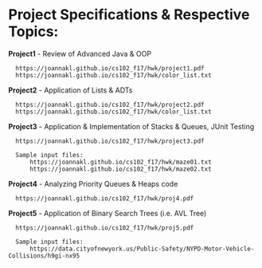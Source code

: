 # Project Specifications & Respective Topics:
  **Project1** - Review of Advanced Java & OOP
  
      https://joannakl.github.io/cs102_f17/hwk/project1.pdf
      https://joannakl.github.io/cs102_f17/hwk/color_list.txt
                 
  **Project2** - Application of Lists & ADTs
  
      https://joannakl.github.io/cs102_f17/hwk/project2.pdf
      https://joannakl.github.io/cs102_f17/hwk/color_list.txt
                 
  **Project3** - Application & Implementation of Stacks & Queues, JUnit Testing
  
      https://joannakl.github.io/cs102_f17/hwk/project3.pdf
  
      Sample input files: 
          https://joannakl.github.io/cs102_f17/hwk/maze01.txt
          https://joannakl.github.io/cs102_f17/hwk/maze02.txt
                     
  **Project4** - Analyzing Priority Queues & Heaps code
  
      https://joannakl.github.io/cs102_f17/hwk/proj4.pdf

  **Project5** - Application of Binary Search Trees (i.e. AVL Tree)
  
      https://joannakl.github.io/cs102_f17/hwk/proj5.pdf
  
      Sample input files:
          https://data.cityofnewyork.us/Public-Safety/NYPD-Motor-Vehicle-Collisions/h9gi-nx95
